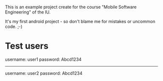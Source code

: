 This is an example project create for the course "Mobile Software Engineering" of the IU.

It's my first android project - so don't blame me for mistakes or uncommon code. ;-)

# Test users

username: user1
password: Abcd1234
__________________
username: user2
password: Abcd1234